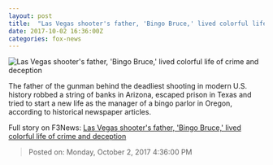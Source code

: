 ```yaml
---
layout: post
title:  "Las Vegas shooter's father, 'Bingo Bruce,' lived colorful life of crime and deception"
date: 2017-10-02 16:36:00Z
categories: fox-news
---
```


![Las Vegas shooter's father, 'Bingo Bruce,' lived colorful life of crime and deception](http://a57.foxnews.com/images.foxnews.com/content/fox-news/us/2017/10/02/las-vegas-shooters-father-bingo-bruce-lived-colorful-life-crime-and-deception/_jcr_content/par/featured_image/media-1.img.jpg/0/0/1506962759334.jpg?ve=1)

The father of the gunman behind the deadliest shooting in modern U.S. history robbed a string of banks in Arizona, escaped prison in Texas and tried to start a new life as the manager of a bingo parlor in Oregon, according to historical newspaper articles.


Full story on F3News: [Las Vegas shooter's father, 'Bingo Bruce,' lived colorful life of crime and deception](http://www.f3nws.com/n/XfFraD)

> Posted on: Monday, October 2, 2017 4:36:00 PM
